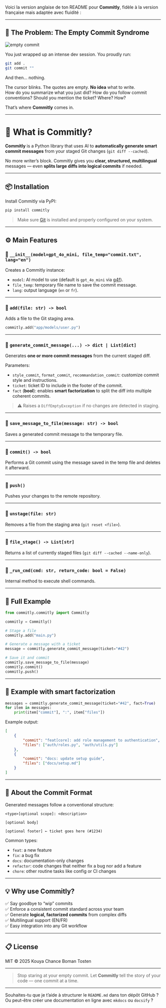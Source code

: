 Voici la version anglaise de ton README pour **Commitly**, fidèle à la version française mais adaptée avec fluidité :

---

## 🧠 The Problem: The Empty Commit Syndrome

![empty commit](https://cdn.jsdelivr.net/gh/Tostenn/Commitly/images/vide.jpeg)

You just wrapped up an intense dev session. You proudly run:

```bash
git add .
git commit ""
```

And then… nothing.

The cursor blinks. The quotes are empty. **No idea** what to write.  
How do you summarize what you just did? How do you follow commit conventions? Should you mention the ticket? Where? How?

That’s where **Commitly** comes in.

---

# 🚀 What is Commitly?

**Commitly** is a Python library that uses AI to **automatically generate smart commit messages** from your staged Git changes (`git diff --cached`).

No more writer’s block. Commitly gives you **clear, structured, multilingual** messages — even **splits large diffs into logical commits** if needed.

---

## 📦 Installation

Install Commitly via PyPI:

```bash
pip install commitly
```

> Make sure [Git](https://git-scm.com/) is installed and properly configured on your system.

---

## ⚙️ Main Features

### 🔹 `__init__(model=gpt_4o_mini, file_temp="commit.txt", lang="en")`

Creates a Commitly instance:

- `model`: AI model to use (default is `gpt_4o_mini` via [g4f](https://github.com/xtekky/gpt4free)).
- `file_temp`: temporary file name to save the commit message.
- `lang`: output language (`en` or `fr`).

---

### 🔹 `add(file: str) -> bool`

Adds a file to the Git staging area.

```python
commitly.add("app/models/user.py")
```

---

### 🔹 `generate_commit_message(...) -> dict | List[dict]`

Generates **one or more commit messages** from the current staged diff.

Parameters:

- `style_commit`, `format_commit`, `recommandation_commit`: customize commit style and instructions.
- `ticket`: ticket ID to include in the footer of the commit.
- `fact` (**bool**): enables **smart factorization** to split the diff into multiple coherent commits.

> ⚠️ Raises a `DiffEmptyException` if no changes are detected in staging.

---

### 🔹 `save_message_to_file(message: str) -> bool`

Saves a generated commit message to the temporary file.

---

### 🔹 `commit() -> bool`

Performs a Git commit using the message saved in the temp file and deletes it afterward.

---

### 🔹 `push()`

Pushes your changes to the remote repository.

---

### 🔹 `unstage(file: str)`

Removes a file from the staging area (`git reset <file>`).

---

### 🔹 `file_stage() -> List[str]`

Returns a list of currently staged files (`git diff --cached --name-only`).

---

### 🔹 `_run_cmd(cmd: str, return_code: bool = False)`

Internal method to execute shell commands.

---

## 🧪 Full Example

```python
from commitly.commitly import Commitly

commitly = Commitly()

# Stage a file
commitly.add("main.py")

# Generate a message with a ticket
message = commitly.generate_commit_message(ticket="#42")

# Save it and commit
commitly.save_message_to_file(message)
commitly.commit()
commitly.push()
```

---

## 🧠 Example with **smart factorization**

```python
messages = commitly.generate_commit_message(ticket="#42", fact=True)
for item in messages:
    print(item["commit"], ":", item["files"])
```

Example output:

```json
[
    {
        "commit": "feat[core]: add role management to authentication",
        "files": ["auth/roles.py", "auth/utils.py"]
    },
    {
        "commit": "docs: update setup guide",
        "files": ["docs/setup.md"]
    }
]
```

---

## 🧩 About the Commit Format

Generated messages follow a conventional structure:

```text
<type>[optional scope]: <description>

[optional body]

[optional footer] ← ticket goes here (#1234)
```

Common types:

- `feat`: a new feature
- `fix`: a bug fix
- `docs`: documentation-only changes
- `refactor`: code changes that neither fix a bug nor add a feature
- `chore`: other routine tasks like config or CI changes

---

## 💡 Why use Commitly?

✅ Say goodbye to “wip” commits  
✅ Enforce a consistent commit standard across your team  
✅ Generate **logical, factorized commits** from complex diffs  
✅ Multilingual support (EN/FR)  
✅ Easy integration into any Git workflow

---

## 📋 License

MIT © 2025 Kouya Chance Boman Tosten

---

> Stop staring at your empty commit. Let **Commitly** tell the story of your code — one commit at a time.

---

Souhaites-tu que je t’aide à structurer le `README.md` dans ton dépôt GitHub ? Ou peut-être créer une documentation en ligne avec `mkdocs` ou `docsify` ?